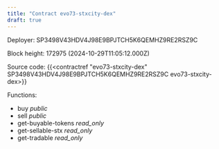 ```yaml
---
title: "Contract evo73-stxcity-dex"
draft: true
---
```

Deployer: SP3498V43HDV4J98E9BPJTCH5K6QEMHZ9RE2RSZ9C


 



Block height: 172975 (2024-10-29T11:05:12.000Z)

Source code: {{<contractref "evo73-stxcity-dex" SP3498V43HDV4J98E9BPJTCH5K6QEMHZ9RE2RSZ9C evo73-stxcity-dex>}}

Functions:

* buy _public_
* sell _public_
* get-buyable-tokens _read_only_
* get-sellable-stx _read_only_
* get-tradable _read_only_
